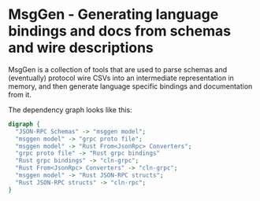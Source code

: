 # MsgGen - Generating language bindings and docs from schemas and wire descriptions

MsgGen is a collection of tools that are used to parse schemas and
(eventually) protocol wire CSVs into an intermediate representation in
memory, and then generate language specific bindings and
documentation from it.


The dependency graph looks like this:


```dot
digraph {
  "JSON-RPC Schemas" -> "msggen model";
  "msggen model" -> "grpc proto file";
  "msggen model" -> "Rust From<JsonRpc> Converters";
  "grpc proto file" -> "Rust grpc bindings"
  "Rust grpc bindings" -> "cln-grpc";
  "Rust From<JsonRpc> Converters" -> "cln-grpc";
  "msggen model" -> "Rust JSON-RPC structs";
  "Rust JSON-RPC structs" -> "cln-rpc";
}
```
